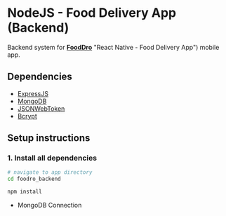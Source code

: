 # NodeJS - Food Delivery App (Backend)

Backend system for [**FoodDro**](https://github.com/ajay-paul/Food-Delivery-App) "React Native - Food Delivery App") mobile app.

## Dependencies

- [ExpressJS](https://expressjs.com "Popular Web Framework for NodeJS")
- [MongoDB](https://docs.mongodb.com/drivers/node/current "MongoDB Client for NodeJS")
- [JSONWebToken](https://github.com/auth0/node-jsonwebtoken "Library for generating and parsing JWT")
- [Bcrypt](https://github.com/kelektiv/node.bcrypt.js "Library for password hashing")

## Setup instructions

### 1. Install all dependencies

```sh
# navigate to app directory
cd foodro_backend

npm install
```
- MongoDB Connection
